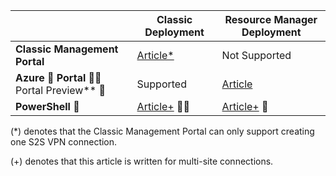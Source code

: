|  | **Classic Deployment**  | **Resource Manager Deployment** |
|----------------------------------------|--------------|----------------------|
| **Classic Management Portal**                     |[Article*](/documentation/articles/vpn-gateway-site-to-site-create/) |  Not Supported |
| **Azure  Portal**  Portal Preview**                        | Supported               | [Article](/documentation/articles/vpn-gateway-howto-site-to-site-resource-manager-portal/)|
| **PowerShell**                |[Article+](..articles/vpn-gateway/vpn-gateway-multi-site.md)  |[Article+](/documentation/articles/vpn-gateway-multi-site/)           |  [Article](..articles/vpn-gateway/vpn-gateway-create-site-to-site-rm-powershell.md)|  [Article](/documentation/articles/vpn-gateway-create-site-to-site-rm-powershell/)| 

(*) denotes that the Classic Management Portal can only support creating one S2S VPN connection.

(+) denotes that this article is written for multi-site connections.
